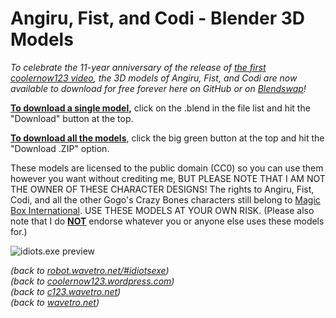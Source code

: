 # Angiru, Fist, and Codi - Blender 3D Models

*To celebrate the 11-year anniversary of the release of [the first coolernow123 video](https://www.youtube.com/watch?v=xYhdlJPdXkE), the 3D models of Angiru, Fist, and Codi are now available to download for free forever here on GitHub or on [Blendswap]()!*

<ins>**To download a single model</ins>,** click on the .blend in the file list and hit the "Download" button at the top.

<ins>**To download all the models</ins>**, click the big green button at the top and hit the "Download .ZIP" option.

These models are licensed to the public domain (CC0) so you can use them however you want without crediting me, BUT PLEASE NOTE THAT I AM NOT THE OWNER OF THESE CHARACTER DESIGNS! The rights to Angiru, Fist, Codi, and all the other Gogo's Crazy Bones characters still belong to [Magic Box International](https://www.magicboxint.com/). USE THESE MODELS AT YOUR OWN RISK. (Please also note that I do <ins>**NOT**</ins> endorse whatever you or anyone else uses these models for.)

![idiots.exe preview](https://robot.wavetro.net/assets/images/image128.png)

*(back to [robot.wavetro.net/#idiotsexe](https://robot.wavetro.net/#idiotsexe))* <br>
*(back to [coolernow123.wordpress.com](https://coolernow123.wordpress.com))*<br>
*(back to [c123.wavetro.net](https://c123.wavetro.net))*<br>
*(back to [wavetro.net](https://wavetro.net))*

